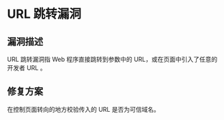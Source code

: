 # URL 跳转漏洞

## 漏洞描述
URL 跳转漏洞指 Web 程序直接跳转到参数中的 URL，或在页面中引入了任意的开发者 URL 。

## 修复方案
在控制页面转向的地方校验传入的 URL 是否为可信域名。